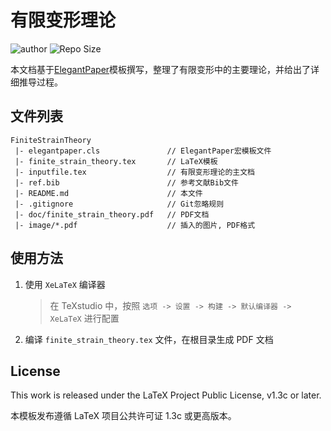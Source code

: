 <!-- Author: Sppy -->
<!-- Email: 941415336@qq.com -->

# 有限变形理论

![author](https://img.shields.io/badge/Author-Sppy-brightgreen)
![Repo Size](https://img.shields.io/github/repo-size/sppy233/FiniteStrainTheory)

本文档基于[ElegantPaper](https://github.com/ElegantLaTeX/ElegantPaper)模板撰写，整理了有限变形中的主要理论，并给出了详细推导过程。

## 文件列表

```
FiniteStrainTheory
 |- elegantpaper.cls               // ElegantPaper宏模板文件
 |- finite_strain_theory.tex       // LaTeX模板
 |- inputfile.tex                  // 有限变形理论的主文档
 |- ref.bib                        // 参考文献Bib文件
 |- README.md                      // 本文件
 |- .gitignore                     // Git忽略规则
 |- doc/finite_strain_theory.pdf   // PDF文档
 |- image/*.pdf                    // 插入的图片, PDF格式
```

## 使用方法

1. 使用 `XeLaTeX` 编译器

   > 在 TeXstudio 中，按照 `选项 -> 设置 -> 构建 -> 默认编译器 -> XeLaTeX` 进行配置

2. 编译 `finite_strain_theory.tex` 文件，在根目录生成 PDF 文档

## License

This work is released under the LaTeX Project Public License, v1.3c or later. 

本模板发布遵循 LaTeX 项目公共许可证 1.3c 或更高版本。 